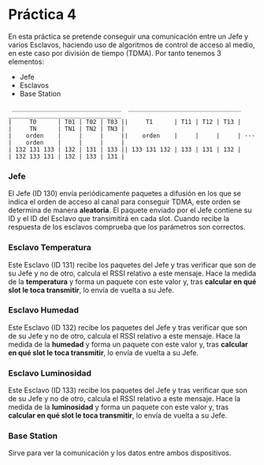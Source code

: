 # Práctica 4

En esta práctica se pretende conseguir una comunicación entre un Jefe y varios Esclavos, haciendo uso de algoritmos de control de acceso al medio, en este caso por división de tiempo (TDMA). Por tanto tenemos 3 elementos:
* Jefe
* Esclavos
* Base Station

```
 _______________________________  ________________________________      ________________________________
|     T0      | T01 | T02 | T03 ||     T1      | T11 | T12 | T13 |      |     TN      | TN1 | TN2 | TN3 |
|    orden    |     |     |     ||    orden    |     |     |     | ···  |    orden    |     |     |     |
| 132 131 133 | 132 | 131 | 133 || 133 131 132 | 133 | 131 | 132 |      | 132 133 131 | 132 | 133 | 131 |
```

### Jefe
El Jefe (ID 130) envía periódicamente paquetes a difusión en los que se indica el orden de acceso al canal para conseguir TDMA, este orden se determina de manera **aleatoria**. El paquete enviado por el Jefe contiene su ID y el ID del Esclavo que transimitirá en cada slot. Cuando recibe la respuesta de los esclavos comprueba que los parámetros son correctos.

### Esclavo Temperatura
Este Esclavo (ID 131) recibe los paquetes del Jefe y tras verificar que son de su Jefe y no de otro, calcula el RSSI relativo a este mensaje. Hace la medida de la **temperatura** y forma un paquete con este valor y, tras **calcular en qué slot le toca transmitir**, lo envía de vuelta a su Jefe.

### Esclavo Humedad
Este Esclavo (ID 132) recibe los paquetes del Jefe y tras verificar que son de su Jefe y no de otro, calcula el RSSI relativo a este mensaje. Hace la medida de la **humedad** y forma un paquete con este valor y, tras **calcular en qué slot le toca transmitir**, lo envía de vuelta a su Jefe.

### Esclavo Luminosidad
Este Esclavo (ID 133) recibe los paquetes del Jefe y tras verificar que son de su Jefe y no de otro, calcula el RSSI relativo a este mensaje. Hace la medida de la **luminosidad** y forma un paquete con este valor y, tras **calcular en qué slot le toca transmitir**, lo envía de vuelta a su Jefe.

### Base Station
Sirve para ver la comunicación y los datos entre ambos dispositivos.
